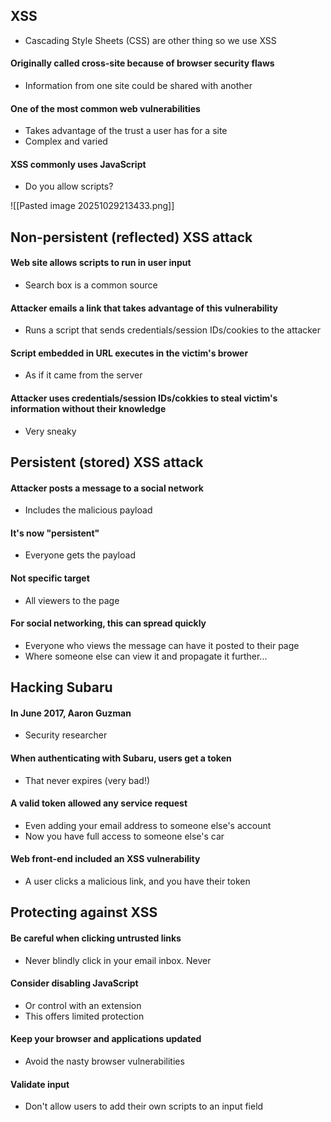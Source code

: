 ## XSS
- Cascading Style Sheets (CSS) are other thing so we use XSS
#### Originally called cross-site because of browser security flaws
- Information from one site could be shared with another
#### One of the most common web vulnerabilities
- Takes advantage of the trust a user has for a site
- Complex and varied
#### XSS commonly uses JavaScript
- Do you allow scripts? 

![[Pasted image 20251029213433.png]]


## Non-persistent (reflected) XSS attack
#### Web site allows scripts to run in user input
- Search box is a common source
#### Attacker emails a link that takes advantage of this vulnerability
- Runs a script that sends credentials/session IDs/cookies to the attacker
#### Script embedded in URL executes in the victim's brower
- As if it came from the server
#### Attacker uses credentials/session IDs/cokkies to steal victim's information without their knowledge
- Very sneaky


## Persistent (stored) XSS attack
#### Attacker posts a message to a social network
- Includes the malicious payload
#### It's now "persistent"
- Everyone gets the payload
#### Not specific target
- All viewers to the page
#### For social networking, this can spread quickly
- Everyone who views the message can have it posted to their page
- Where someone else can view it and propagate it further...


## Hacking Subaru
#### In June 2017, Aaron Guzman
- Security researcher
#### When authenticating with Subaru, users get a token
- That never expires (very bad!)
#### A valid token allowed any service request
- Even adding your email address to someone else's account
- Now you have full access to someone else's car
#### Web front-end included an XSS vulnerability
- A user clicks a malicious link, and you have their token


## Protecting against XSS
#### Be careful when clicking untrusted links
- Never blindly click in your email inbox. Never
#### Consider disabling JavaScript
- Or control with an extension
- This offers limited protection
#### Keep your browser and applications updated
- Avoid the nasty browser vulnerabilities
#### Validate input
- Don't allow users to add their own scripts to an input field